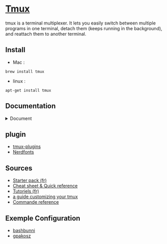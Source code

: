 # [Tmux](https://github.com/tmux/tmux/wiki) 

tmux is a terminal multiplexer. It lets you easily switch between multiple programs in one terminal, detach them (keeps running in the background), and reattach them to another terminal.

## Install

- Mac  :
```
brew install tmux
```

- linux  :
```
apt-get install tmux
```

## Documentation

<details>
<summary> Document </summary>

- [x] Introduction
- [x] Tmux & Screen
- Panes :
    - [x] Split the windows vertically/horizontally
    - [x] Delete (kill) current (focused) pane
    - [x] Switch to the right/left/top/bottom pane
- Windows :
    - [x] Create and switch to new windows
    - [x] Switch to specific existing windows
    - [x] Switch the preview/next
    - [x] Close the current windows
    - [x] Rename the current windows
- Sessions :
    - [x] Create & attach to a new tmux session
    - [x] Disconnect the current tmux session
    - [x] Show list of existing tmux sessions
    - [x] Back to last/specific disconnect session
    - [x] Back to last/specific disconnect session

</details>


## plugin

- [tmux-plugins](https://github.com/tmux-plugins/tpm)
- [Nerdfonts](https://www.nerdfonts.com/)

## Sources

- [Starter pack (fr)](https://doc.ubuntu-fr.org/tmux)
- [Cheat sheet & Quick reference](https://tmuxcheatsheet.com)
- [Tutoriels (fr)](https://www.hostinger.fr/tutoriels/comment-utiliser-tmux-plus-cheatsheet)
- [a guide customizing your tmux](https://www.hamvocke.com/blog/a-guide-to-customizing-your-tmux-conf/)
- [Commande reference](https://maxoid.io/tmux/)

## Exemple Configuration

- [bashbunni](https://github.com/bashbunni/dotfiles)
- [gpakosz](https://github.com/gpakosz/.tmux)
